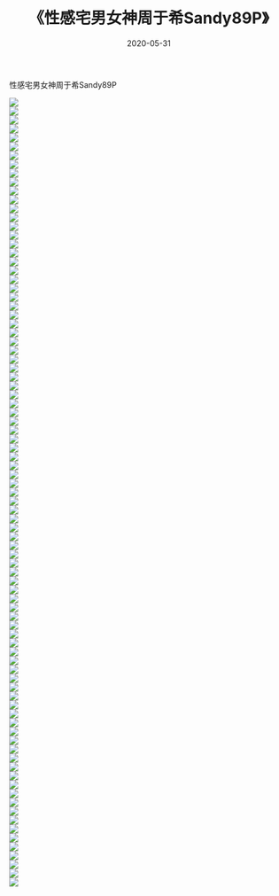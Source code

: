 ﻿---
layout: post
title:  《性感宅男女神周于希Sandy89P》
date:   2020-05-31
img: http://img.660000.xyz/Sharelink/性感/2020/性感宅男女神周于希Sandy89P/000.jpg
categories: [美女, 清纯, 唯美]
---

性感宅男女神周于希Sandy89P

  ![](http://img.660000.xyz/Sharelink/性感/2020/性感宅男女神周于希Sandy89P/001.jpg) <br> ![](http://img.660000.xyz/Sharelink/性感/2020/性感宅男女神周于希Sandy89P/002.jpg) <br> ![](http://img.660000.xyz/Sharelink/性感/2020/性感宅男女神周于希Sandy89P/003.jpg) <br> ![](http://img.660000.xyz/Sharelink/性感/2020/性感宅男女神周于希Sandy89P/004.jpg) <br> ![](http://img.660000.xyz/Sharelink/性感/2020/性感宅男女神周于希Sandy89P/005.jpg) <br> ![](http://img.660000.xyz/Sharelink/性感/2020/性感宅男女神周于希Sandy89P/006.jpg) <br> ![](http://img.660000.xyz/Sharelink/性感/2020/性感宅男女神周于希Sandy89P/007.jpg) <br> ![](http://img.660000.xyz/Sharelink/性感/2020/性感宅男女神周于希Sandy89P/008.jpg) <br> ![](http://img.660000.xyz/Sharelink/性感/2020/性感宅男女神周于希Sandy89P/009.jpg) <br> ![](http://img.660000.xyz/Sharelink/性感/2020/性感宅男女神周于希Sandy89P/010.jpg) <br> ![](http://img.660000.xyz/Sharelink/性感/2020/性感宅男女神周于希Sandy89P/011.jpg) <br> ![](http://img.660000.xyz/Sharelink/性感/2020/性感宅男女神周于希Sandy89P/012.jpg) <br> ![](http://img.660000.xyz/Sharelink/性感/2020/性感宅男女神周于希Sandy89P/013.jpg) <br> ![](http://img.660000.xyz/Sharelink/性感/2020/性感宅男女神周于希Sandy89P/014.jpg) <br> ![](http://img.660000.xyz/Sharelink/性感/2020/性感宅男女神周于希Sandy89P/015.jpg) <br> ![](http://img.660000.xyz/Sharelink/性感/2020/性感宅男女神周于希Sandy89P/016.jpg) <br> ![](http://img.660000.xyz/Sharelink/性感/2020/性感宅男女神周于希Sandy89P/017.jpg) <br> ![](http://img.660000.xyz/Sharelink/性感/2020/性感宅男女神周于希Sandy89P/018.jpg) <br> ![](http://img.660000.xyz/Sharelink/性感/2020/性感宅男女神周于希Sandy89P/019.jpg) <br> ![](http://img.660000.xyz/Sharelink/性感/2020/性感宅男女神周于希Sandy89P/020.jpg) <br> ![](http://img.660000.xyz/Sharelink/性感/2020/性感宅男女神周于希Sandy89P/021.jpg) <br> ![](http://img.660000.xyz/Sharelink/性感/2020/性感宅男女神周于希Sandy89P/022.jpg) <br> ![](http://img.660000.xyz/Sharelink/性感/2020/性感宅男女神周于希Sandy89P/023.jpg) <br> ![](http://img.660000.xyz/Sharelink/性感/2020/性感宅男女神周于希Sandy89P/024.jpg) <br> ![](http://img.660000.xyz/Sharelink/性感/2020/性感宅男女神周于希Sandy89P/025.jpg) <br> ![](http://img.660000.xyz/Sharelink/性感/2020/性感宅男女神周于希Sandy89P/026.jpg) <br> ![](http://img.660000.xyz/Sharelink/性感/2020/性感宅男女神周于希Sandy89P/027.jpg) <br> ![](http://img.660000.xyz/Sharelink/性感/2020/性感宅男女神周于希Sandy89P/028.jpg) <br> ![](http://img.660000.xyz/Sharelink/性感/2020/性感宅男女神周于希Sandy89P/029.jpg) <br> ![](http://img.660000.xyz/Sharelink/性感/2020/性感宅男女神周于希Sandy89P/030.jpg) <br> ![](http://img.660000.xyz/Sharelink/性感/2020/性感宅男女神周于希Sandy89P/031.jpg) <br> ![](http://img.660000.xyz/Sharelink/性感/2020/性感宅男女神周于希Sandy89P/032.jpg) <br> ![](http://img.660000.xyz/Sharelink/性感/2020/性感宅男女神周于希Sandy89P/033.jpg) <br> ![](http://img.660000.xyz/Sharelink/性感/2020/性感宅男女神周于希Sandy89P/034.jpg) <br> ![](http://img.660000.xyz/Sharelink/性感/2020/性感宅男女神周于希Sandy89P/035.jpg) <br> ![](http://img.660000.xyz/Sharelink/性感/2020/性感宅男女神周于希Sandy89P/036.jpg) <br> ![](http://img.660000.xyz/Sharelink/性感/2020/性感宅男女神周于希Sandy89P/037.jpg) <br> ![](http://img.660000.xyz/Sharelink/性感/2020/性感宅男女神周于希Sandy89P/038.jpg) <br> ![](http://img.660000.xyz/Sharelink/性感/2020/性感宅男女神周于希Sandy89P/039.jpg) <br> ![](http://img.660000.xyz/Sharelink/性感/2020/性感宅男女神周于希Sandy89P/040.jpg) <br> ![](http://img.660000.xyz/Sharelink/性感/2020/性感宅男女神周于希Sandy89P/041.jpg) <br> ![](http://img.660000.xyz/Sharelink/性感/2020/性感宅男女神周于希Sandy89P/042.jpg) <br> ![](http://img.660000.xyz/Sharelink/性感/2020/性感宅男女神周于希Sandy89P/043.jpg) <br> ![](http://img.660000.xyz/Sharelink/性感/2020/性感宅男女神周于希Sandy89P/044.jpg) <br> ![](http://img.660000.xyz/Sharelink/性感/2020/性感宅男女神周于希Sandy89P/045.jpg) <br> ![](http://img.660000.xyz/Sharelink/性感/2020/性感宅男女神周于希Sandy89P/046.jpg) <br> ![](http://img.660000.xyz/Sharelink/性感/2020/性感宅男女神周于希Sandy89P/047.jpg) <br> ![](http://img.660000.xyz/Sharelink/性感/2020/性感宅男女神周于希Sandy89P/048.jpg) <br> ![](http://img.660000.xyz/Sharelink/性感/2020/性感宅男女神周于希Sandy89P/049.jpg) <br> ![](http://img.660000.xyz/Sharelink/性感/2020/性感宅男女神周于希Sandy89P/050.jpg) <br> ![](http://img.660000.xyz/Sharelink/性感/2020/性感宅男女神周于希Sandy89P/051.jpg) <br> ![](http://img.660000.xyz/Sharelink/性感/2020/性感宅男女神周于希Sandy89P/052.jpg) <br> ![](http://img.660000.xyz/Sharelink/性感/2020/性感宅男女神周于希Sandy89P/053.jpg) <br> ![](http://img.660000.xyz/Sharelink/性感/2020/性感宅男女神周于希Sandy89P/054.jpg) <br> ![](http://img.660000.xyz/Sharelink/性感/2020/性感宅男女神周于希Sandy89P/055.jpg) <br> ![](http://img.660000.xyz/Sharelink/性感/2020/性感宅男女神周于希Sandy89P/056.jpg) <br> ![](http://img.660000.xyz/Sharelink/性感/2020/性感宅男女神周于希Sandy89P/057.jpg) <br> ![](http://img.660000.xyz/Sharelink/性感/2020/性感宅男女神周于希Sandy89P/058.jpg) <br> ![](http://img.660000.xyz/Sharelink/性感/2020/性感宅男女神周于希Sandy89P/059.jpg) <br> ![](http://img.660000.xyz/Sharelink/性感/2020/性感宅男女神周于希Sandy89P/060.jpg) <br> ![](http://img.660000.xyz/Sharelink/性感/2020/性感宅男女神周于希Sandy89P/061.jpg) <br> ![](http://img.660000.xyz/Sharelink/性感/2020/性感宅男女神周于希Sandy89P/062.jpg) <br> ![](http://img.660000.xyz/Sharelink/性感/2020/性感宅男女神周于希Sandy89P/063.jpg) <br> ![](http://img.660000.xyz/Sharelink/性感/2020/性感宅男女神周于希Sandy89P/064.jpg) <br> ![](http://img.660000.xyz/Sharelink/性感/2020/性感宅男女神周于希Sandy89P/065.jpg) <br> ![](http://img.660000.xyz/Sharelink/性感/2020/性感宅男女神周于希Sandy89P/066.jpg) <br> ![](http://img.660000.xyz/Sharelink/性感/2020/性感宅男女神周于希Sandy89P/067.jpg) <br> ![](http://img.660000.xyz/Sharelink/性感/2020/性感宅男女神周于希Sandy89P/068.jpg) <br> ![](http://img.660000.xyz/Sharelink/性感/2020/性感宅男女神周于希Sandy89P/069.jpg) <br> ![](http://img.660000.xyz/Sharelink/性感/2020/性感宅男女神周于希Sandy89P/070.jpg) <br> ![](http://img.660000.xyz/Sharelink/性感/2020/性感宅男女神周于希Sandy89P/071.jpg) <br> ![](http://img.660000.xyz/Sharelink/性感/2020/性感宅男女神周于希Sandy89P/072.jpg) <br> ![](http://img.660000.xyz/Sharelink/性感/2020/性感宅男女神周于希Sandy89P/073.jpg) <br> ![](http://img.660000.xyz/Sharelink/性感/2020/性感宅男女神周于希Sandy89P/074.jpg) <br> ![](http://img.660000.xyz/Sharelink/性感/2020/性感宅男女神周于希Sandy89P/075.jpg) <br> ![](http://img.660000.xyz/Sharelink/性感/2020/性感宅男女神周于希Sandy89P/076.jpg) <br> ![](http://img.660000.xyz/Sharelink/性感/2020/性感宅男女神周于希Sandy89P/077.jpg) <br> ![](http://img.660000.xyz/Sharelink/性感/2020/性感宅男女神周于希Sandy89P/078.jpg) <br> ![](http://img.660000.xyz/Sharelink/性感/2020/性感宅男女神周于希Sandy89P/079.jpg) <br> ![](http://img.660000.xyz/Sharelink/性感/2020/性感宅男女神周于希Sandy89P/080.jpg) <br> ![](http://img.660000.xyz/Sharelink/性感/2020/性感宅男女神周于希Sandy89P/081.jpg) <br> ![](http://img.660000.xyz/Sharelink/性感/2020/性感宅男女神周于希Sandy89P/082.jpg) <br> ![](http://img.660000.xyz/Sharelink/性感/2020/性感宅男女神周于希Sandy89P/083.jpg) <br> ![](http://img.660000.xyz/Sharelink/性感/2020/性感宅男女神周于希Sandy89P/084.jpg) <br> ![](http://img.660000.xyz/Sharelink/性感/2020/性感宅男女神周于希Sandy89P/085.jpg) <br> ![](http://img.660000.xyz/Sharelink/性感/2020/性感宅男女神周于希Sandy89P/086.jpg) <br> ![](http://img.660000.xyz/Sharelink/性感/2020/性感宅男女神周于希Sandy89P/087.jpg) <br> ![](http://img.660000.xyz/Sharelink/性感/2020/性感宅男女神周于希Sandy89P/088.jpg) <br> ![](http://img.660000.xyz/Sharelink/性感/2020/性感宅男女神周于希Sandy89P/089.jpg) <br>